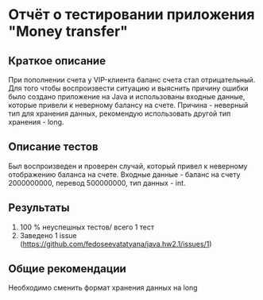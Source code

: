 # Отчёт о тестировании приложения "Money transfer"

## Краткое описание

При пополнении счета у VIP-клиента баланс счета стал отрицательный. Для того чтобы воспроизвести ситуацию и выяснить причину ошибки было создано приложение на Java и использованы входные данные, которые привели к неверному балансу на счете. Причина - неверный тип для хранения данных, рекомендую использовать другой тип хранения - long.

## Описание тестов

Был воспроизведен и проверен случай, который привел к неверному отображению баланса на счете.
Входные данные - баланс на счету 2000000000, перевод 500000000, тип данных - int.

## Результаты

1. 100 % неуспешных тестов/ всего 1 тест
2. Заведено 1 issue (https://github.com/fedoseevatatyana/java.hw2.1/issues/1)

## Общие рекомендации

Необходимо сменить формат хранения данных на long
